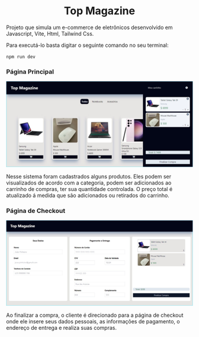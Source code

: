 <h1 align="center">
    Top Magazine
</h1>

Projeto que simula um e-commerce de eletrônicos desenvolvido em Javascript, Vite, Html, Tailwind Css.   

Para executá-lo basta digitar o seguinte comando no seu terminal:   

```
npm run dev
```   
### Página Principal   

![Pagina Principal](./Top%20Magazine/assets/img/paginaPrincipal.jpg)   

Nesse sistema foram cadastrados alguns produtos. Eles podem ser visualizados de acordo com a categoria, podem ser adicionados ao carrinho de compras, ter sua quantidade controlada. O preço total é atualizado á medida que são adicionados ou retirados do carrinho.   

### Página de Checkout

![Pagina Principal](./Top%20Magazine/assets/img/paginaCheckout.jpg)   

Ao finalizar a compra, o cliente é direcionado para a página de checkout onde ele insere seus dados pessoais, as informações de pagamento, o endereço de entrega e realiza suas compras.

